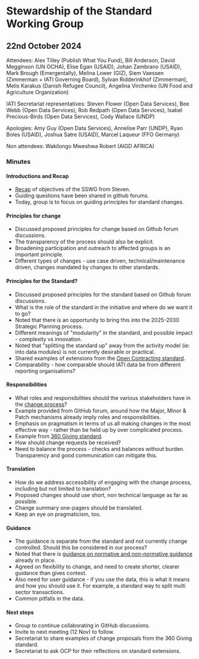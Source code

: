 # Stewardship of the Standard Working Group

## 22nd October 2024

Attendees: Alex Tilley (Publish What You Fund), Bill Anderson, David Megginson (UN OCHA),  Elise Egan (USAID), Johan Zambrano (USAID), Mark Brough (Emergentally), Melina Lower (GIZ), Siem Vaessen (Zimmerman + IATI Governing Board), Sylvan Ridderinkhof (Zimmerman), Melis Karakus (Danish Refugee Council), Angelina Virchenko (UN Food and Agriculture Organization)

IATI Secretariat representatives: Steven Flower (Open Data Services), Bee Webb (Open Data Services), Rob Redpath (Open Data Services), Isabel Precious-Birds (Open Data Services), Cody Wallace (UNDP)

Apologies: Amy Guy (Open Data Services), Annelise Parr (UNDP), Ryan Boles (USAID), Joshua Satre (USAID),  Marcel Laqueur (FFO Germany)

Non attendees: Wakilongo Mweshwa Robert (AIGD AFRICA)

### Minutes 

#### Introductions and Recap

* [Recap](https://docs.google.com/presentation/d/1A8YI77gWSAwnbmRglQXiqa4yum4KqpIiI1xILKkEaG0/edit?usp=sharing) of objectives of the SSWG from Steven.
* Guiding questions have been shared in github forums.
* Today, group is to focus on guiding principles for standard changes.

#### Principles for change

* Discussed proposed principles for change based on Github forum discussions.
* The transparency of the process should also be explicit.
* Broadening participation and outreach to affected groups is an important principle.
* Different types of changes - use case driven, technical/maintenance driven, changes mandated by changes to other standards. 

#### Principles for the Standard?

* Discussed proposed principles for the standard based on Github forum discussions.
* What is the role of the standard in the initiative and where do we want it to go?
* Noted that there is an opportunity to bring this into the 2025-2030 Strategic Planning process.
* Different meanings of "modularity" in the standard, and possible impact - complexity vs innovation.
* Noted that "splitting the standard up" away from the activity model (ie: into data modules) is not currently desirable or practical.
* Shared examples of extensions from the [Open Contracting standard](https://extensions.open-contracting.org/en/).
* Comparability - how comparable should IATI data be from different reporting organisations?

#### Responsibilities

* What roles and responsibilities should the various stakeholders have in the [change process](https://iatistandard.org/en/iati-standard/upgrades/how-we-manage-the-standard/)?
* Example provided from GitHub forum, around how the Major, Minor & Patch mechanisms already imply roles and responsibilities.
* Emphasis on pragmatism in terms of us all making changes in the most effective way - rather than be held up by over complicated process.
* Example from [360 Giving standard](https://www.threesixtygiving.org/data-standard/governance-of-the-data-standard/).
* How should change requests be received?
* Need to balance the process - checks and balances without burden. Transparency and good communication can mitigate this.

#### Translation

* How do we address accessibility of engaging with the change process, including but not limited to translation?
* Proposed changes should use short, non technical language as far as possible.
* Change summary one-pagers should be translated.
* Keep an eye on pragmaticism, too.

#### Guidance

* The guidance is separate from the standard and not currently change controlled. Should this be considered in our process?
* Noted that there is [guidance on normative and non-normative guidance](https://iatistandard.org/en/iati-standard/upgrades/guidance-updates/) already in place.
* Agreed on flexibility to change, and need to create shorter, clearer guidance than gives context.
* Also need for user guidance - if you use the data, this is what it means and how you should use it. For example, a standard way to split multi sector transactions.
* Common pitfalls in the data.

#### Next steps

* Group to continue collaborating in GitHub discussions.
* Invite to next meeting (12 Nov) to follow.
* Secretariat to share examples of change proposals from the 360 Giving standard.
* Secretariat to ask OCP for their reflections on standard extensions.
